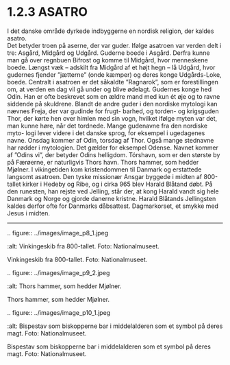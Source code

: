 # 1.2.3 ASATRO


I det danske område dyrkede indbyggerne en nordisk religion, der kaldes asatro.  
Det betyder troen på aserne, der var guder. 
Ifølge asatroen var verden delt i tre: Asgård, Midgård og Udgård. 
Guderne boede i Asgård. Derfra kunne man gå over regnbuen Bifrost og komme 
til Midgård, hvor menneskene boede. Længst væk – adskilt fra Midgård af et højt 
hegn – lå Udgård, hvor gudernes fjender ”jætterne” (onde kæmper) og deres 
konge Udgårds-Loke, boede. 
Centralt i asatroen er det såkaldte ”Ragnarok”, som er forestillingen om, at 
verden en dag vil gå under og blive ødelagt. 
Gudernes konge hed Odin. Han er ofte 
beskrevet som en ældre mand med kun ét 
øje og to ravne siddende på skuldrene. Blandt 
de andre guder i den nordiske mytologi kan 
nævnes Freja, der var gudinde for frugt-
barhed, og torden- og krigsguden Thor, der 
kørte hen over himlen med sin vogn, hvilket 
ifølge myten var det, man kunne høre, når det 
tordnede. 
Mange gudenavne fra den nordiske myto-
logi lever videre i det danske sprog, for 
eksempel i ugedagenes navne. Onsdag 
kommer af Odin, torsdag af Thor. Også 
mange stednavne har rødder i mytologien. 
Det gælder for eksempel Odense. Navnet 
kommer af ”Odins vi”, der betyder Odins 
helligdom. Tórshavn, som er den største by 
på Færøerne, er naturligvis Thors havn.
Thors hammer, som hedder 
Mjølner.
I vikingetiden kom kristendommen til 
Danmark og erstattede langsomt asatroen. 
Den tyske missionær Ansgar byggede i 
midten af 800-tallet kirker i Hedeby og Ribe, 
og i cirka 965 blev Harald Blåtand døbt. På 
den runesten, han rejste ved Jelling, står 
der, at kong Harald vandt sig hele Danmark 
og Norge og gjorde danerne kristne. Harald 
Blåtands Jellingsten kaldes derfor ofte for 
Danmarks dåbsattest.
Dagmarkorset, et smykke med 
Jesus i midten.
 
 ---

<!-- Figures extracted from nearby pages -->

.. figure:: ../images/image_p8_1.jpeg

   :alt: Vinkingeskib fra 800-tallet. Foto: Nationalmuseet.

   Vinkingeskib fra 800-tallet. Foto: Nationalmuseet.


.. figure:: ../images/image_p9_2.jpeg

   :alt: Thors hammer, som hedder Mjølner.

   Thors hammer, som hedder Mjølner.

.. figure:: ../images/image_p10_1.jpeg

   :alt: Bispestav som biskopperne bar i middelalderen som et symbol på deres magt. Foto:  Nationalmuseet.

   Bispestav som biskopperne bar i middelalderen som et symbol på deres magt. Foto:  Nationalmuseet.

